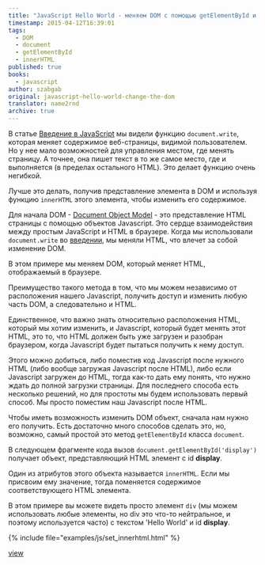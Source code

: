 ```yaml
---
title: "JavaScript Hello World - меняем DOM с помощью getElementById и innerHTML"
timestamp: 2015-04-12T16:39:01
tags:
  - DOM
  - document
  - getElementById
  - innerHTML
published: true
books:
  - javascript
author: szabgab
original: javascript-hello-world-change-the-dom
translator: name2rnd
archive: true
---
```



В статье [Введение в JavaScript](/introduction-to-javascript) мы видели функцию `document.write`,
которая меняет содержимое веб-страницы, видимой пользователем. Но у нее мало возможностей для управления местом, 
где менять страницу. А точнее, она пишет текст в то же самое место, где и выполняется (в пределах остального HTML).
Это делает функцию очень негибкой.

Лучше это делать, получив представление элемента в DOM и используя функцию `innerHTML` этого элемента, чтобы
изменить его содержимое.


Для начала DOM - [Document Object Model](http://en.wikipedia.org/wiki/Document_Object_Model) - это представление
HTML страницы с помощью объектов Javascript. Это сердце взаимодействия между простым JavaScript и HTML в браузере.
Когда мы использовали `document.write` во [введении](/introduction-to-javascript), мы меняли HTML,
что влечет за собой изменение DOM.

В этом примере мы меняем DOM, который меняет HTML, отображаемый в браузере.

Преимущество такого метода в том, что мы можем независимо от расположения нашего Javascript, получить доступ и изменить
любую часть DOM, а следовательно и HTML.

Единственное, что важно знать относительно расположения HTML, который мы хотим изменить, и Javascript, который будет менять этот HTML, это то, 
что HTML должен быть уже загрузен и разобран браузером, когда Javascript будет пытаться получить к нему доступ.

Этого можно добиться, либо поместив код Javascript после нужного HTML (либо вообще загружая Javascript после HTML), 
либо если Javascript загружен до HTML, тогда как-то дать ему понять, что нужно ждать до полной загрузки страницы.
Для последнего способа есть несколько решений, но для простоты мы будем использовать первый способ. Мы просто
поместим наш Javascript после HTML.

Чтобы иметь возможность изменить DOM объект, сначала нам нужно его получить. Есть достаточно много способов сделать это, 
но, возможно, самый простой это метод `getElementById` класса `document`.

В следующем фрагменте кода вызов `document.getElementById('display')` получает объект, представляющий HTML элемент с
id <b>display</b>.

Один из атрибутов этого объекта называется `innerHTML`.
Если мы присвоим ему значение, тогда поменяется содержимое соответствующего HTML элемента.

В этом примере вы можете видеть просто элемент `div` (мы можем использовать любые элементы, но div это что-то нейтральное, и
поэтому используется часто) с текстом 'Hello World' и id <b>display</b>.

{% include file="examples/js/set_innerhtml.html" %}

[view](examples/js/set_innerhtml.html)
